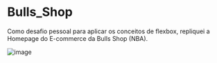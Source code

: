 # Bulls_Shop

Como desafio pessoal para aplicar os conceitos de flexbox, repliquei a Homepage do E-commerce da Bulls Shop (NBA). 

![image](https://user-images.githubusercontent.com/85734491/140928350-6063b071-405c-4864-8dba-eb2faed8f11c.png)

